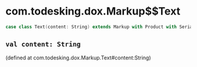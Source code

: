 # com.todesking.dox.Markup$$Text


```scala
case class Text(content: String) extends Markup with Product with Serializable
```


 `val content: String`
-----------------------

(defined at com.todesking.dox.Markup.Text#content:String)

